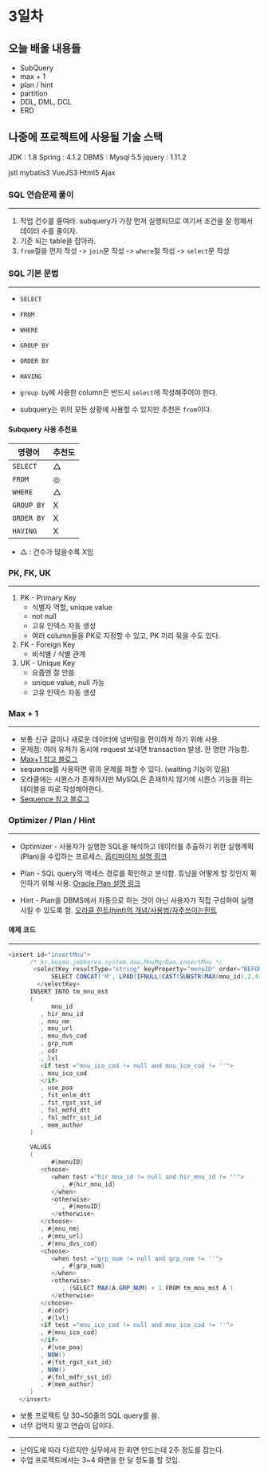 # 3일차



## 오늘 배울 내용들



- SubQuery
- max + 1
- plan / hint
- partition
- DDL, DML, DCL
- ERD



## 나중에 프로젝트에 사용될 기술 스택



  JDK          : 1.8
  Spring      : 4.1.2
  DBMS      : Mysql 5.5
  jquery     :  1.11.2

  jstl 
  mybatis3
  VueJS3
  Html5
  Ajax



### SQL 연습문제 풀이

---



1. 작업 건수를 줄여라. subquery가 가장 먼저 실행되므로 여기서 조건을 잘 정해서 데이터 수를 줄이자.
2. 기준 되는 table을 잡아라.
3. `from`절을 먼저 작성 -> `join`문 작성 -> `where`절 작성 -> `select`문 작성



### SQL 기본 문법

___



- `SELECT`
- `FROM`
- `WHERE`
- `GROUP BY`
- `ORDER BY`
- `HAVING`



- `group by`에 사용한 column은 반드시 `select`에 작성해주어야 한다.
- subquery는 위의 모든 상황에 사용할 수 있지만 추천은 `from`이다.



#### Subquery 사용 추천표

| 명령어     | 추천도 |
| ---------- | ------ |
| `SELECT`   | △      |
| `FROM`     | ◎      |
| `WHERE`    | △      |
| `GROUP BY` | X      |
| `ORDER BY` | X      |
| `HAVING`   | X      |

- △ : 건수가 많을수록 X임



### PK, FK, UK

___



1. PK - Primary Key
   - 식별자 역할, unique value
   - not null
   - 고유 인덱스 자동 생성
   - 여러 column들을 PK로 지정할 수 있고, PK 끼리 묶을 수도 있다.
2. FK - Foreign Key
   - 비식별 / 식별 관계
3. UK - Unique Key
   - 요즘엔 잘 안씀
   - unique value, null 가능
   - 고유 인덱스 자동 생성



### Max + 1

---



- 보통 신규 글이나 새로운 데이터에 넘버링을 편이하게 하기 위해 사용.
- 문제점: 여러 유저가 동시에 request 보내면 transaction 발생. 한 명만 가능함.
- [Max+1 참고 블로그](https://dpdpwl.tistory.com/84)
- sequence를 사용하면 위의 문제를 피할 수 있다. (waiting 기능이 있음)
- 오라클에는 시퀀스가 존재하지만 MySQL은 존재하지 않기에 시퀀스 기능을 하는 테이블을 따로 작성해야한다.
- [Sequence 참고 블로그](https://coding-factory.tistory.com/420)



### Optimizer / Plan / Hint

___



- Optimizer - 사용자가 실행한 SQL을 해석하고 데이터를 추출하기 위한 실행계획(Plan)을 수립하는 프로세스, [옵티마이저 설명 링크](https://swjeong.tistory.com/145?category=765292)

- Plan -  SQL query의 액세스 경로를 확인하고 분석함. 튜닝을 어떻게 할 것인지 확인하기 위해 사용. [Oracle Plan 설명 링크](https://swjeong.tistory.com/143)
- Hint - Plan을 DBMS에서 자동으로 하는 것이 아닌 사용자가 직접 구성하여 실행시킬 수 있도록 함. [오라클 힌트(hint)의 개념/사용법/자주쓰이는힌트](https://devuna.tistory.com/35)



#### 예제 코드

---



```java
<insert id="insertMnu">
      /* kr.kosmo.jobkorea.system.dao.MnuMgrDao.insertMnu */
       <selectKey resultType="string" keyProperty="menuID" order="BEFORE">
            SELECT CONCAT('M', LPAD(IFNULL(CAST(SUBSTR(MAX(mnu_id),2,4) AS UNSIGNED),0)+1, 4, '0'))  FROM tm_mnu_mst
        </selectKey>   
      INSERT INTO tm_mnu_mst
      (
            mnu_id
         , hir_mnu_id
         , mnu_nm
         , mnu_url
         , mnu_dvs_cod
         , grp_num
         , odr
         , lvl
         <if test ="mnu_ico_cod != null and mnu_ico_cod != ''">
         , mnu_ico_cod
         </if>
         , use_poa
         , fst_enlm_dtt
         , fst_rgst_sst_id
         , fnl_mdfd_dtt
         , fnl_mdfr_sst_id
         , mem_author
      )
      
      VALUES
      (
            #{menuID}
         <choose>
            <when test ="hir_mnu_id != null and hir_mnu_id != ''">
               , #{hir_mnu_id}
            </when>
            <otherwise>
               , #{menuID}
            </otherwise>
         </choose>
         , #{mnu_nm}
         , #{mnu_url}
         , #{mnu_dvs_cod}
         <choose>
            <when test ="grp_num != null and grp_num != ''">
               , #{grp_num}
            </when>
            <otherwise>
               , (SELECT MAX(A.GRP_NUM) + 1 FROM tm_mnu_mst A )
            </otherwise>
         </choose>
         , #{odr}
         , #{lvl}
         <if test ="mnu_ico_cod != null and mnu_ico_cod != ''">
         , #{mnu_ico_cod}
         </if>
         , #{use_poa}
         , NOW()
         , #{fst_rgst_sst_id}
         , NOW()
         , #{fnl_mdfr_sst_id}
         , #{mem_author}
      )      
   </insert>
```



- 보통 프로젝트 당 30~50줄의 SQL query를 씀.
- 너무 겁먹지 말고 연습이 답이다.



___



- 난이도에 따라 다르지만 실무에서 한 화면 만드는데 2주 정도를 잡는다.
- 수업 프로젝트에서는 3~4 화면을 한 달 정도를 할 것임.

